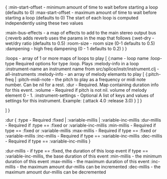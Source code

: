 {
  :min-start-offset - minimum amount of time to wait before starting a loop (defaults to 0)
  :max-start-offset - maximum amount of time to wait before starting a loop (defaults to 0)
    The start of each loop is computed independently using these two values

  :main-bus-effects - a map of effects to add to the main stereo output bus
  {:reverb adds reverb uses the params in the map that follows 
    (:wet-dry - wet/dry ratio (defaults to 0.5)
     :room-size - room size (0-1 defaults to 0.5)
     :dampening - high freq dampening (0 - 1 defaults to 0.2)
    )
  }
 
 :loops - array of 1 or more maps of loops to play 
 [
  {:name - loop name 
   :loop-type Required options for type :loop. Plays :melody-info in a loop 
   :instrument-name an instrument name from src/splice/instr/instrument.clj - all-instruments
   :melody-info - an array of melody elemants to play
   [
    {:pitch-freq | :pitch-midi-note - the pitch to play as a frequency or midi note number. Can be nil for a rest.
     :dur - Required. Map containing duration info for this event.
     :volume - Required if pitch is not nil. volume of melody element 0 - 1.
     :instrument-settings - Optional A list of keys and values of settings for this instrument. Example: (:attack 4.0 :release 3.0)
    }
   ]
  }

 ]
}

:dur
{
  :type  - Required :fixed | :variable-millis | :variable-inc-millis
  :dur-millis - Required if :type == :fixed or :variable-inc-millis
  :min-millis - Required if type == :fixed or :variable-millis
  :max-millis - Required if type == :fixed or :variable-millis
  :inc-millis - Required if type == :variable-inc-millis
  :dec-millis - Required if type == :variable-inc-millis
}

:dur-millis - if type == :fixed, the duration of this loop event
              if type == :variable-inc-millis, the base duration of this event
:min-millis - the minimum duration of this event
:max-millis - the maximum duration of this event
:inc-millis - the maximum amount dur-millis can be incremented
:dec-millis - the maximum amount dur-millis can be decremented
